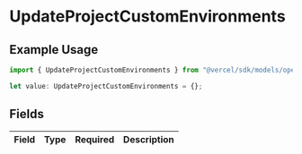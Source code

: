 # UpdateProjectCustomEnvironments

## Example Usage

```typescript
import { UpdateProjectCustomEnvironments } from "@vercel/sdk/models/operations/updateproject.js";

let value: UpdateProjectCustomEnvironments = {};
```

## Fields

| Field       | Type        | Required    | Description |
| ----------- | ----------- | ----------- | ----------- |